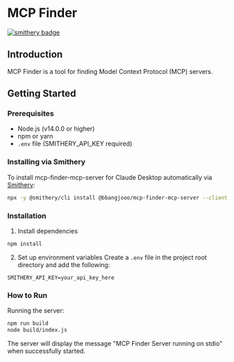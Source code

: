 # MCP Finder

[![smithery badge](https://smithery.ai/badge/@bbangjooo/mcp-finder-mcp-server)](https://smithery.ai/server/@bbangjooo/mcp-finder-mcp-server)

## Introduction

MCP Finder is a tool for finding Model Context Protocol (MCP) servers.

## Getting Started

### Prerequisites

- Node.js (v14.0.0 or higher)
- npm or yarn
- `.env` file (SMITHERY_API_KEY required)

### Installing via Smithery

To install mcp-finder-mcp-server for Claude Desktop automatically via [Smithery](https://smithery.ai/server/@bbangjooo/mcp-finder-mcp-server):

```bash
npx -y @smithery/cli install @bbangjooo/mcp-finder-mcp-server --client claude
```

### Installation

1. Install dependencies

```bash
npm install
```

2. Set up environment variables
   Create a `.env` file in the project root directory and add the following:

```
SMITHERY_API_KEY=your_api_key_here
```

### How to Run

Running the server:

```bash
npm run build
node build/index.js
```

The server will display the message "MCP Finder Server running on stdio" when successfully started.
